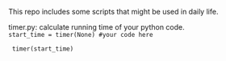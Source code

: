 This repo includes some scripts that might be used in daily life.


timer.py:
calculate running time of your python code.
<code>
  start_time = timer(None)
  #your code here</p>
  timer(start_time)
</code>

